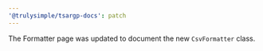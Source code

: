 ```yaml
---
'@trulysimple/tsargp-docs': patch
---
```


The Formatter page was updated to document the new `CsvFormatter` class.
